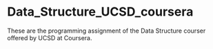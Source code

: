 # Data_Structure_UCSD_coursera

These are the programming assignment of the Data Structure courser offered by UCSD at Coursera.
